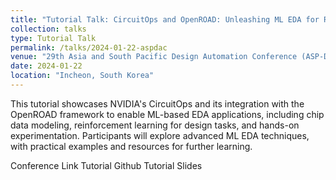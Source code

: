 ```yaml
---
title: "Tutorial Talk: CircuitOps and OpenROAD: Unleashing ML EDA for Research and Education"
collection: talks
type: Tutorial Talk
permalink: /talks/2024-01-22-aspdac
venue: "29th Asia and South Pacific Design Automation Conference (ASP-DAC)"
date: 2024-01-22
location: "Incheon, South Korea"
---
```


This tutorial showcases NVIDIA's CircuitOps and its integration with the OpenROAD framework to enable ML-based EDA applications, including chip data modeling, reinforcement learning for design tasks, and hands-on experimentation. Participants will explore advanced ML EDA techniques, with practical examples and resources for further learning.

<a href="https://www.aspdac.com/aspdac2024/tutorial/index.html" style="text-decoration: none;">Conference Link</a>
<a href="https://github.com/ASU-VDA-Lab/ASP-DAC24-Tutorial" style="text-decoration: none;">Tutorial Github</a>
<a href="https://github.com/ASU-VDA-Lab/ASP-DAC24-Tutorial/blob/main/ASP-DAC-24-Tutorial-CircuitOps-OpenROAD-v4.pptx" style="text-decoration: none;">Tutorial Slides</a>